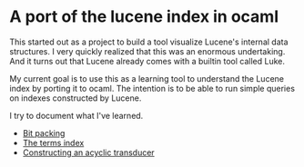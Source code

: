 # A port of the lucene index in ocaml

This started out as a project to build a tool visualize Lucene's internal data structures. I very quickly realized that this was an enormous undertaking. And it turns out that Lucene already comes with a builtin tool called Luke.

My current goal is to use this as a learning tool to understand the Lucene index by porting it to ocaml. The intention is to be able to run simple queries on indexes constructed by Lucene.

I try to document what I've learned.

 * [Bit packing](doc/bit_packing.md)
 * [The terms index](doc/terms_index.md)
 * [Constructing an acyclic transducer](doc/constructing_an_acyclic_transducer.md)